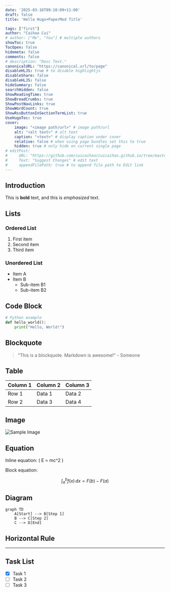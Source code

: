 ```yaml
---
date: '2025-03-16T09:10:09+11:00'
draft: false
title: 'Hello Hugo+PaperMod Title'

tags: ["first"]
author: "Caihao Cui"
# author: ["Me", "You"] # multiple authors
showToc: true
TocOpen: false
hidemeta: false
comments: false
# description: "Desc Text."
canonicalURL: "https://canonical.url/to/page"
disableHLJS: true # to disable highlightjs
disableShare: false
disableHLJS: false
hideSummary: false
searchHidden: false
ShowReadingTime: true
ShowBreadCrumbs: true
ShowPostNavLinks: true
ShowWordCount: true
ShowRssButtonInSectionTermList: true
UseHugoToc: true
cover:
    image: "<image path/url>" # image path/url
    alt: "<alt text>" # alt text
    caption: "<text>" # display caption under cover
    relative: false # when using page bundles set this to true
    hidden: true # only hide on current single page
# editPost:
#     URL: "https://github.com/cuicaihao/cuicaihao.github.io/tree/master/content/"
#     Text: "Suggest Changes" # edit text
#     appendFilePath: true # to append file path to Edit link
---
```


## Introduction

This is **bold** text, and this is *emphasized* text.

## Lists

### Ordered List
1. First item
2. Second item
3. Third item

### Unordered List
- Item A
- Item B
  - Sub-item B1
  - Sub-item B2

## Code Block

```python
# Python example
def hello_world():
    print("Hello, World!")
```

## Blockquote

> "This is a blockquote. Markdown is awesome!" - Someone

## Table

| Column 1 | Column 2 | Column 3 |
|----------|----------|----------|
| Row 1    | Data 1   | Data 2   |
| Row 2    | Data 3   | Data 4   |

## Image

![Sample Image](https://via.placeholder.com/150 "Placeholder Image")

## Equation

Inline equation: \( E = mc^2 \)

Block equation:

$$
\int_a^b f(x) \,dx = F(b) - F(a)
$$

## Diagram

```mermaid
graph TD
    A[Start] --> B[Step 1]
    B --> C[Step 2]
    C --> D[End]
```

## Horizontal Rule

---

## Task List

- [x] Task 1
- [ ] Task 2
- [ ] Task 3